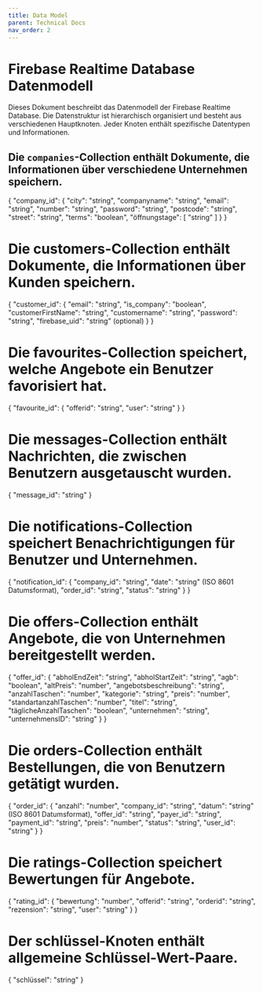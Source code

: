 ```yaml
---
title: Data Model
parent: Technical Docs
nav_order: 2
---
```


# Firebase Realtime Database Datenmodell

Dieses Dokument beschreibt das Datenmodell der Firebase Realtime Database. Die Datenstruktur ist hierarchisch organisiert und besteht aus verschiedenen Hauptknoten. Jeder Knoten enthält spezifische Datentypen und Informationen.

## Die `companies`-Collection enthält Dokumente, die Informationen über verschiedene Unternehmen speichern.

{
  "company_id": {
    "city": "string",
    "companyname": "string",
    "email": "string",
    "number": "string",
    "password": "string",
    "postcode": "string",
    "street": "string",
    "terms": "boolean",
    "öffnungstage": [
      "string"
    ]
  }
}

# Die customers-Collection enthält Dokumente, die Informationen über Kunden speichern.

{
  "customer_id": {
    "email": "string",
    "is_company": "boolean",
    "customerFirstName": "string",
    "customername": "string",
    "password": "string",
    "firebase_uid": "string" (optional)
  }
}

# Die favourites-Collection speichert, welche Angebote ein Benutzer favorisiert hat.

{
  "favourite_id": {
    "offerid": "string",
    "user": "string"
  }
}

# Die messages-Collection enthält Nachrichten, die zwischen Benutzern ausgetauscht wurden.

{
  "message_id": "string"
}

# Die notifications-Collection speichert Benachrichtigungen für Benutzer und Unternehmen.

{
  "notification_id": {
    "company_id": "string",
    "date": "string" (ISO 8601 Datumsformat),
    "order_id": "string",
    "status": "string"
  }
}

# Die offers-Collection enthält Angebote, die von Unternehmen bereitgestellt werden.

{
  "offer_id": {
    "abholEndZeit": "string",
    "abholStartZeit": "string",
    "agb": "boolean",
    "altPreis": "number",
    "angebotsbeschreibung": "string",
    "anzahlTaschen": "number",
    "kategorie": "string",
    "preis": "number",
    "standartanzahlTaschen": "number",
    "titel": "string",
    "täglicheAnzahlTaschen": "boolean",
    "unternehmen": "string",
    "unternehmensID": "string"
  }
}

# Die orders-Collection enthält Bestellungen, die von Benutzern getätigt wurden.

{
  "order_id": {
    "anzahl": "number",
    "company_id": "string",
    "datum": "string" (ISO 8601 Datumsformat),
    "offer_id": "string",
    "payer_id": "string",
    "payment_id": "string",
    "preis": "number",
    "status": "string",
    "user_id": "string"
  }
}

# Die ratings-Collection speichert Bewertungen für Angebote.

{
  "rating_id": {
    "bewertung": "number",
    "offerid": "string",
    "orderid": "string",
    "rezension": "string",
    "user": "string"
  }
}

# Der schlüssel-Knoten enthält allgemeine Schlüssel-Wert-Paare.

{
  "schlüssel": "string"
}
